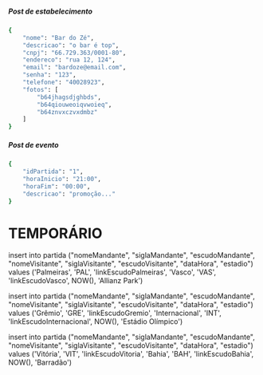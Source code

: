 ##### Post de estabelecimento

```bash
{
 	"nome": "Bar do Zé", 
 	"descricao": "o bar é top", 
 	"cnpj": "66.729.363/0001-80", 
 	"endereco": "rua 12, 124", 
 	"email": "bardoze@email.com", 
 	"senha": "123", 
 	"telefone": "40028923", 
 	"fotos": [
 		"b64jhagsdjghbds", 
 		"b64qiouweoiqvwoieq", 
 		"b64znvxczvxdmbz"
 	]
}
```


##### Post de evento

```bash
{
	"idPartida": "1", 
	"horaInicio": "21:00", 
	"horaFim": "00:00", 
	"descricao": "promoção..."
}
```

# TEMPORÁRIO
insert into partida ("nomeMandante", "siglaMandante", "escudoMandante", "nomeVisitante", "siglaVisitante", "escudoVisitante", "dataHora", "estadio")
values ('Palmeiras', 'PAL', 'linkEscudoPalmeiras', 'Vasco', 'VAS', 'linkEscudoVasco', NOW(), 'Allianz Park')

insert into partida ("nomeMandante", "siglaMandante", "escudoMandante", "nomeVisitante", "siglaVisitante", "escudoVisitante", "dataHora", "estadio")
values ('Grêmio', 'GRE', 'linkEscudoGremio', 'Internacional', 'INT', 'linkEscudoInternacional', NOW(), 'Estádio Olímpico')

insert into partida ("nomeMandante", "siglaMandante", "escudoMandante", "nomeVisitante", "siglaVisitante", "escudoVisitante", "dataHora", "estadio")
values ('Vitória', 'VIT', 'linkEscudoVitoria', 'Bahia', 'BAH', 'linkEscudoBahia', NOW(), 'Barradão')